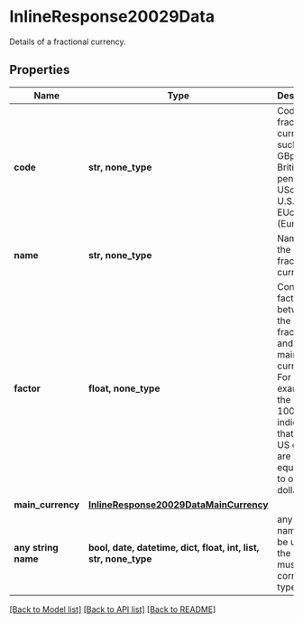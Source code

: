 # InlineResponse20029Data

Details of a fractional currency.

## Properties
Name | Type | Description | Notes
------------ | ------------- | ------------- | -------------
**code** | **str, none_type** | Code of the fractional currency such as GBp (for British pence), USc (for U.S. cents), EUc for (Euro cent). | [optional] 
**name** | **str, none_type** | Name of the fractional currency. | [optional] 
**factor** | **float, none_type** | Conversion factor between the fractional and its main currency. For example, the value 100 indicates that 100 US cents are equivalent to one US dollar. | [optional] 
**main_currency** | [**InlineResponse20029DataMainCurrency**](InlineResponse20029DataMainCurrency.md) |  | [optional] 
**any string name** | **bool, date, datetime, dict, float, int, list, str, none_type** | any string name can be used but the value must be the correct type | [optional]

[[Back to Model list]](../README.md#documentation-for-models) [[Back to API list]](../README.md#documentation-for-api-endpoints) [[Back to README]](../README.md)



